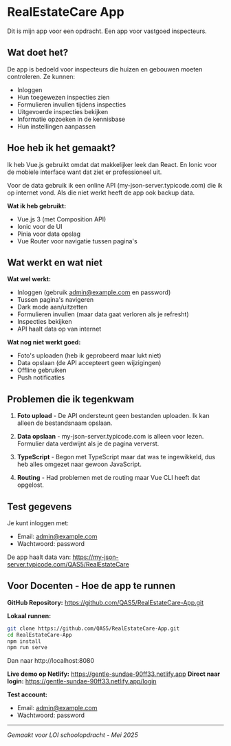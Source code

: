# RealEstateCare App

Dit is mijn app voor een opdracht. Een app voor vastgoed inspecteurs.

## Wat doet het?

De app is bedoeld voor inspecteurs die huizen en gebouwen moeten controleren. Ze kunnen:
- Inloggen 
- Hun toegewezen inspecties zien
- Formulieren invullen tijdens inspecties
- Uitgevoerde inspecties bekijken
- Informatie opzoeken in de kennisbase
- Hun instellingen aanpassen

## Hoe heb ik het gemaakt?

Ik heb Vue.js gebruikt omdat dat makkelijker leek dan React. En Ionic voor de mobiele interface want dat ziet er professioneel uit.

Voor de data gebruik ik een online API (my-json-server.typicode.com) die ik op internet vond. Als die niet werkt heeft de app ook backup data.

**Wat ik heb gebruikt:**
- Vue.js 3 (met Composition API)
- Ionic voor de UI
- Pinia voor data opslag
- Vue Router voor navigatie tussen pagina's

## Wat werkt en wat niet

**Wat wel werkt:**
- Inloggen (gebruik admin@example.com en password)
- Tussen pagina's navigeren
- Dark mode aan/uitzetten
- Formulieren invullen (maar data gaat verloren als je refresht)
- Inspecties bekijken
- API haalt data op van internet

**Wat nog niet werkt goed:**
- Foto's uploaden (heb ik geprobeerd maar lukt niet)
- Data opslaan (de API accepteert geen wijzigingen)
- Offline gebruiken
- Push notificaties

## Problemen die ik tegenkwam

1. **Foto upload** - De API ondersteunt geen bestanden uploaden. Ik kan alleen de bestandsnaam opslaan.

2. **Data opslaan** - my-json-server.typicode.com is alleen voor lezen. Formulier data verdwijnt als je de pagina ververst.

3. **TypeScript** - Begon met TypeScript maar dat was te ingewikkeld, dus heb alles omgezet naar gewoon JavaScript.

4. **Routing** - Had problemen met de routing maar Vue CLI heeft dat opgelost.

## Test gegevens

Je kunt inloggen met:
- Email: admin@example.com  
- Wachtwoord: password

De app haalt data van: https://my-json-server.typicode.com/QAS5/RealEstateCare

## Voor Docenten - Hoe de app te runnen

**GitHub Repository:** https://github.com/QAS5/RealEstateCare-App.git

**Lokaal runnen:**
```bash
git clone https://github.com/QAS5/RealEstateCare-App.git
cd RealEstateCare-App
npm install
npm run serve
```
Dan naar http://localhost:8080

**Live demo op Netlify:** https://gentle-sundae-90ff33.netlify.app
**Direct naar login:** https://gentle-sundae-90ff33.netlify.app/login

**Test account:**
- Email: admin@example.com
- Wachtwoord: password

---

*Gemaakt voor LOI schoolopdracht - Mei 2025*

